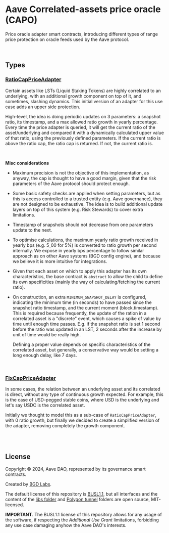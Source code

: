 # Aave Correlated-assets price oracle (CAPO)

Price oracle adapter smart contracts, introducing different types of range price protection on oracle feeds used by the Aave protocol.

<br>

## Types

### [RatioCapPriceAdapter](./src/contracts/PriceCapAdapterBase.sol)

Certain assets like LSTs (Liquid Staking Tokens) are highly correlated to an underlying, with an additional growth component on top of it, and sometimes, slashing dynamics. This initial version of an adapter for this use case adds an upper side protection.

High-level, the idea is doing periodic updates on 3 parameters: a snapshot ratio, its timestamp, and a max allowed ratio growth in yearly percentage.
Every time the price adapter is queried, it will get the current ratio of the asset/underlying and compared it with a dynamically calculated upper value of that ratio, using the previously defined parameters.
If the current ratio is above the ratio cap, the ratio cap is returned. If not, the current ratio is.

<br>

**Misc considerations**

- Maximum precision is not the objective of this implementation, as anyway, the cap is thought to have a good margin, given that the risk parameters of the Aave protocol should protect enough.
- Some basic safety checks are applied when setting parameters, but as this is access controlled to a trusted entity (e.g. Aave governance), they are not designed to be exhaustive. The idea is to build additional update layers on top of this system (e.g. Risk Stewards) to cover extra limitations.
- Timestamp of snapshots should not decrease from one parameters update to the next.
- To optimise calculations, the maximum yearly ratio growth received in yearly bps (e.g. 5_00 for 5%) is converted to ratio growth per second internally. We expose in yearly bps percentage to follow similar approach as on other Aave systems (BGD config engine), and because we believe it is more intuitive for integrations.
- Given that each asset on which to apply this adapter has its own characteristics, the base contract is `abstract` to allow the child to define its own specificities (mainly the way of calculating/fetching the current ratio).
- On construction, an extra `MINIMUM_SNAPSHOT_DELAY` is configured, indicating the minimum time (in seconds) to have passed since the snapshot ratio timestamp, and the current moment (block.timestamp). This is required because frequently, the update of the ration in a correlated asset is a "discrete" event, which causes a spike of value by time until enough time passes. E.g. if the snapshot ratio is set 1 second before the ratio was updated in an LST, 2 seconds after the increase by unit of time would be really high.

  Defining a proper value depends on specific characteristics of the correlated asset, but generally, a conservative way would be setting a long enough delay, like 7 days.

<br>

### [FixCapPriceAdapter](./src/contracts/PriceCapAdapterStable.sol)

In some cases, the relation between an underlying asset and its correlated is direct, without any type of continuous growth expected. For example, this is the case of USD-pegged stable coins, where USD is the underlying and let's say USDC is the correlated asset.

Initially we thought to model this as a sub-case of `RatioCapPriceAdapter`, with 0 ratio growth, but finally we decided to create a simplified version of the adapter, removing completely the growth component.

<br>

<br>

## License

Copyright © 2024, Aave DAO, represented by its governance smart contracts.

Created by [BGD Labs](https://bgdlabs.com/).

The default license of this repository is [BUSL1.1](./LICENSE), but all interfaces and the content of the [libs folder](./src/contracts/libs/) and [Polygon tunnel](./src/contracts/adapters/polygon/tunnel/) folders are open source, MIT-licensed.

**IMPORTANT**. The BUSL1.1 license of this repository allows for any usage of the software, if respecting the *Additional Use Grant* limitations, forbidding any use case damaging anyhow the Aave DAO's interests.
